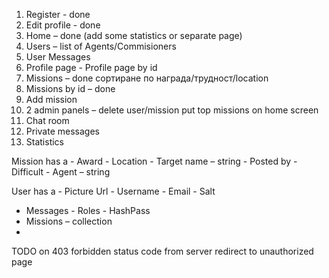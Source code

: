 1.	Register - done
2.	Edit profile - done
3.	Home – done (add some statistics or separate page)
4.	Users – list of Agents/Commisioners 
5.	User Messages
6.	Profile page - Profile page by id
7.	Missions – done сортиране по награда/трудност/location
8.	Missions by id – done 
9.	Add mission
10.	2 admin panels – delete user/mission put top missions on home screen
11.	Chat room
12.	Private messages
13.	Statistics


Mission has a - Award - Location - Target name – string - Posted by - Difficult - Agent – string

User has a - Picture Url - Username - Email - Salt
- Messages - Roles - HashPass
- Missions – collection
- 
TODO on 403 forbidden status code from server redirect to unauthorized page


